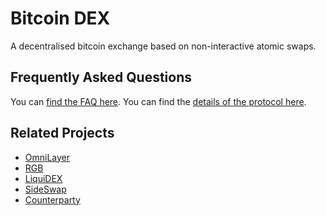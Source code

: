 # Bitcoin DEX

A decentralised bitcoin exchange based on non-interactive atomic swaps.

## Frequently Asked Questions

You can [find the FAQ here](https://bitcoin-dex.net/faq). You can find the [details of the protocol here](bitcoin-dex.md).


## Related Projects
- [OmniLayer](https://github.com/OmniLayer/spec)
- [RGB](https://rgb-org.github.io/)
- [LiquiDEX](https://leocomandini.github.io/2021/06/15/liquidex.html#liquidex-2-steps-atomic-swaps)
- [SideSwap](https://github.com/sideswap-io/sideswapclient/blob/master/doc/protocol.md)
- [Counterparty](https://counterparty.io/)
